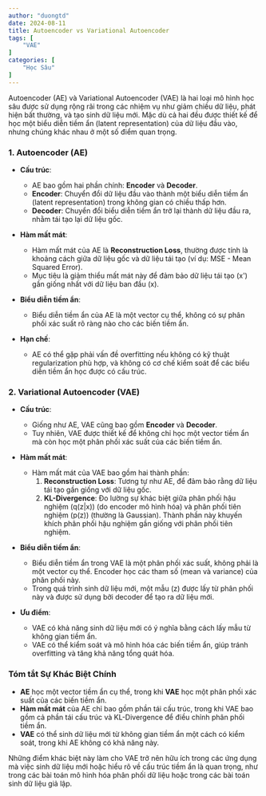 ```yaml
---
author: "duongtd"
date: 2024-08-11
title: Autoencoder vs Variational Autoencoder
tags: [
    "VAE"
]
categories: [
    "Học Sâu"
]
---
```

Autoencoder (AE) và Variational Autoencoder (VAE) là hai loại mô hình học sâu được sử dụng rộng rãi trong các nhiệm vụ như giảm chiều dữ liệu, phát hiện bất thường, và tạo sinh dữ liệu mới. Mặc dù cả hai đều được thiết kế để học một biểu diễn tiềm ẩn (latent representation) của dữ liệu đầu vào, nhưng chúng khác nhau ở một số điểm quan trọng.

### **1. Autoencoder (AE)**

- **Cấu trúc**:
  - AE bao gồm hai phần chính: **Encoder** và **Decoder**.
  - **Encoder**: Chuyển đổi dữ liệu đầu vào thành một biểu diễn tiềm ẩn (latent representation) trong không gian có chiều thấp hơn.
  - **Decoder**: Chuyển đổi biểu diễn tiềm ẩn trở lại thành dữ liệu đầu ra, nhằm tái tạo lại dữ liệu gốc.

- **Hàm mất mát**:
  - Hàm mất mát của AE là **Reconstruction Loss**, thường được tính là khoảng cách giữa dữ liệu gốc và dữ liệu tái tạo (ví dụ: MSE - Mean Squared Error).
  - Mục tiêu là giảm thiểu mất mát này để đảm bảo dữ liệu tái tạo \(x'\) gần giống nhất với dữ liệu ban đầu \(x\).

- **Biểu diễn tiềm ẩn**:
  - Biểu diễn tiềm ẩn của AE là một vector cụ thể, không có sự phân phối xác suất rõ ràng nào cho các biến tiềm ẩn.

- **Hạn chế**:
  - AE có thể gặp phải vấn đề overfitting nếu không có kỹ thuật regularization phù hợp, và không có cơ chế kiểm soát để các biểu diễn tiềm ẩn học được có cấu trúc.

### **2. Variational Autoencoder (VAE)**

- **Cấu trúc**:
  - Giống như AE, VAE cũng bao gồm **Encoder** và **Decoder**.
  - Tuy nhiên, VAE được thiết kế để không chỉ học một vector tiềm ẩn mà còn học một phân phối xác suất của các biến tiềm ẩn.

- **Hàm mất mát**:
  - Hàm mất mát của VAE bao gồm hai thành phần:
    1. **Reconstruction Loss**: Tương tự như AE, để đảm bảo rằng dữ liệu tái tạo gần giống với dữ liệu gốc.
    2. **KL-Divergence**: Đo lường sự khác biệt giữa phân phối hậu nghiệm \(q(z|x)\) (do encoder mô hình hóa) và phân phối tiên nghiệm \(p(z)\) (thường là Gaussian). Thành phần này khuyến khích phân phối hậu nghiệm gần giống với phân phối tiên nghiệm.
  
- **Biểu diễn tiềm ẩn**:
  - Biểu diễn tiềm ẩn trong VAE là một phân phối xác suất, không phải là một vector cụ thể. Encoder học các tham số (mean và variance) của phân phối này.
  - Trong quá trình sinh dữ liệu mới, một mẫu \(z\) được lấy từ phân phối này và được sử dụng bởi decoder để tạo ra dữ liệu mới.

- **Ưu điểm**:
  - VAE có khả năng sinh dữ liệu mới có ý nghĩa bằng cách lấy mẫu từ không gian tiềm ẩn.
  - VAE có thể kiểm soát và mô hình hóa các biến tiềm ẩn, giúp tránh overfitting và tăng khả năng tổng quát hóa.

### **Tóm tắt Sự Khác Biệt Chính**

- **AE** học một vector tiềm ẩn cụ thể, trong khi **VAE** học một phân phối xác suất của các biến tiềm ẩn.
- **Hàm mất mát** của AE chỉ bao gồm phần tái cấu trúc, trong khi VAE bao gồm cả phần tái cấu trúc và KL-Divergence để điều chỉnh phân phối tiềm ẩn.
- **VAE** có thể sinh dữ liệu mới từ không gian tiềm ẩn một cách có kiểm soát, trong khi AE không có khả năng này.

Những điểm khác biệt này làm cho VAE trở nên hữu ích trong các ứng dụng mà việc sinh dữ liệu mới hoặc hiểu rõ về cấu trúc tiềm ẩn là quan trọng, như trong các bài toán mô hình hóa phân phối dữ liệu hoặc trong các bài toán sinh dữ liệu giả lập.
